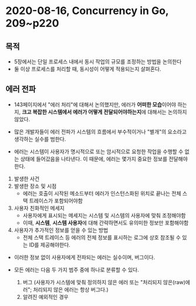 # 2020-08-16, Concurrency in Go, 209~p220

## 목적
-   5장에서는 단일 프로세스 내에서 동시 작업의 규모를 조정하는 방법을 논의한다
-   둘 이상 프로세스를 처리할 때, 동시성이 어떻게 적용되는지 살펴혼다.

## 에러 전파
-   143페이지에서 "에러 처리"에 대해서 논의했지만, 에러가 **어떠한 모습**이어야 하는지, **크고 복잡한 시스템에서 에러가 어떻게 전달되어야하는지**에 대해서는 논의하지 않았다.

-   많은 개발자들이 에러 전파가 시스템의 흐름에서 부수적이거나 "별개"의 요소라고 생각하는 실수를 범한다.
-   에러는 시스템이 사용자가 명시적으로 또는 암시적으로 요청한 작업을 수행할 수 없는 상태에 들어갔음을 나타낸다. 이 때문에, 에러는 몇가지 중요한 정보를 전달해야한다.

1. 발생한 사건
2. 발생한 장소 및 시점
    -   에러는 호출이 시작된 메소드부터 에러가 인스턴스화된 위치로 끝나는 전체 스택 트레이스가 포함되어야함
3. 사용자 친화적인 메세지
    -   사용자에게 표시되는 메세지는 시스템 및 시스템의 사용자에 맞춰 조정해야함
    -   이때, **시스템**, **시스템 사용자**에 대해 간략하면서도 유의미한 정보만 포함해야함
4. 사용자가 추가적인 정보를 얻을 수 있는 방법
    -   전체 스택 트레이스 등 에러의 전체 정보를 표시하는 로그에 상호 참조될 수 있는 ID를 제공해야한다.

-   이러한 정보 없이 사용자에게 전파되는 에러는 실수이며, 버그이다.

-   모든 에러는 다음 두 가지 범주 중에 하나로 분류할 수 있다.
    1. 버그 (사용자가 시스템에 맞춰 정의하지 않은 에러 또는 "처리되지 않은(raw)에러"; 처리되지 않은 에러는 항상 버그다.)
    2. 알려진 예외적인 경우

